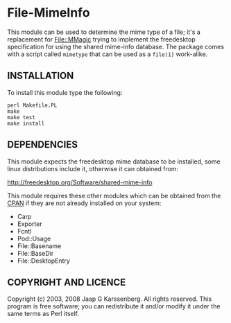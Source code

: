 # File-MimeInfo

This module can be used to determine the mime type of a file; it's a
replacement for [File::MMagic](https://metacpan.org/pod/File::MMagic)
trying to implement the freedesktop specification for using the shared
mime-info database. The package comes with a script called `mimetype`
that can be used as a `file(1)` work-alike.

## INSTALLATION

To install this module type the following:

    perl Makefile.PL
    make
    make test
    make install

## DEPENDENCIES

This module expects the freedesktop mime database to be installed,
some linux distributions include it, otherwise it can obtained
from:

  http://freedesktop.org/Software/shared-mime-info

This module requires these other modules which can be obtained from
the [CPAN](https://metacpan.org) if they are not already installed on
your system:

* Carp
* Exporter
* Fcntl
* Pod::Usage
* File::Basename
* File::BaseDir
* File::DesktopEntry

## COPYRIGHT AND LICENCE

Copyright (c) 2003, 2008 Jaap G Karssenberg. All rights reserved.
This program is free software; you can redistribute it and/or
modify it under the same terms as Perl itself.
